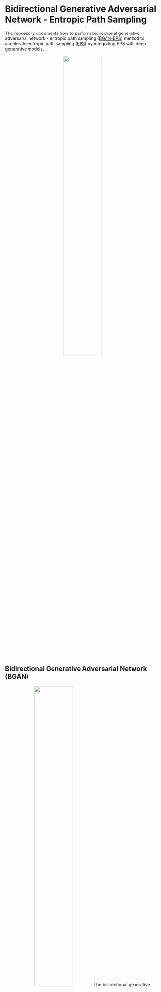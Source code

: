 # Bidirectional Generative Adversarial Network - Entropic Path Sampling

The repository documents how to perform bidirectional generative adversarial network - entropic path sampling ([BGAN-EPS](10.26434/chemrxiv-2022-lcfbq)) method to accelerate entropic path sampling ([EPS](https://doi.org/10.1021/acs.jpclett.1c03116)) by integrating EPS with deep generative models.
<p align="center">
<img src="https://user-images.githubusercontent.com/25111091/205413472-bf70e899-32f7-4a0c-8dc5-a576c129a36c.jpg" width=50%>
</p>

## Bidirectional Generative Adversarial Network (BGAN)
<p align="center">
<img src="https://user-images.githubusercontent.com/25111091/205412357-c7548b3e-6161-42f6-9c06-3f204374ae7f.jpg" width=50%)
</p>
The bidirectional generative adversarial network (BGAN) model is designed to enhance the estimation of probability density function of molecular configurations. The BGAN model consists of two pairs of generative adversarial networks (GANs): one is used to generate pseudo-molecular coordinates and the other to generate pseudo-latent variables.

## Module Requirements
- Numpy
- Argparse
- Importlib
- Pytorch
- Sklearn
- Scipy
- Networkx
- Pymol
- GPU Access

## Step 1: Prepare post-transition-state (post-TS) trajectories and place a single combined file (all post-TS trajectories) in the folder named "dataset" (bond formation cutoff: 1.6 Å for the C-C bond formation).

The dataset for NgnD-catalyzed Diels–Alder reaction in the gas phase are provided in the dataset.
6+4 adduct: ./dataset/ngnd_64_adduct_postTS.xyz
4+2 adduct: ./dataset/ngnd_42_adduct_postTS.xyz


## Step 2: Prepare topology file and convert trajectories from the Cartesian coordinate to the internal coordinate by running the command below.
        python preparation.py --filename ./dataset/ngnd_64_adduct_postTS.xyz --atom1 5 --atom2 14 --atom3 8 --atom4 9
        python preparation.py --filename ./dataset/ngnd_64_adduct_postTS.xyz --atom1 7 --atom2 12 --atom3 8 --atom4 9

The topology file is prepared by representing Cartesian coordinate of reactive species in the graph structure based on the bonding atoms. The connectivity script computes all possible bond, angle, and torsion angle via path finding algorithm and outputs redundant internal coordinates (more than 3N-6) as the connectivity file. Additionally, the user must define the main reacting bond and the first reacting bond. atom1 and atom2 are the atoms involved in the main reacting bond and atom3 and atom4 are the atoms involved in the first reacting bond. If the reaction involves a single bond formation, atom3 and atom4 can be ignored.

## Step 3: Run bgan_eps.py to evaluate the entropic profiles by running the command below.

        python bgan_eps.py --filename ./temporary/ngnd_64_adduct_postTS.npy --epochs 200 --ensemble 9
        python bgan_eps.py --filename ./temporary/ngnd_42_adduct_postTS.npy --epochs 200 --ensemble 9

## BGAN-EPS output example
Epoch [199] Time [447.8589] g_loss [3.3698] h_loss [3.4197] g_h_loss [3.7789] dx_loss [0.2072] dy_loss [0.1925] d_loss [0.3997]
[2.8801820405583136, 2.7586166619128925, 2.6229387346696513, 2.4697832319802027, 2.3132930670672986, 2.1556491449613544, 1.9972661171376582, 1.8513560794384587, 1.7299191231963564]
[137.55619703486667, 129.01194725070548, 127.87302142008913, 124.71919021784925, 124.50773301633102, 125.00839534670577, 125.96119163643706, 126.82494799247753, 132.31009158720974]
